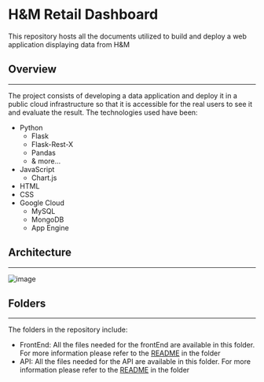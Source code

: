 # H&M Retail Dashboard
This repository hosts all the documents utilized to build and deploy a web application displaying data from H&M
## Overview
---
The project consists of developing a data application and deploy it in a public cloud infrastructure so that it is accessible for the real users to see it and evaluate the result. The technologies used have been: 
- Python
  - Flask
  - Flask-Rest-X
  - Pandas
  - & more...
- JavaScript
  - Chart.js
- HTML
- CSS
- Google Cloud
  - MySQL
  - MongoDB
  - App Engine

## Architecture
--- 
![image](https://user-images.githubusercontent.com/114749413/227238490-27e49328-45d5-444f-bb0f-e6bee16c1c3e.png)

## Folders
--- 
The folders in the repository include: 
- FrontEnd: All the files needed for the frontEnd are available in this folder. For more information please refer to the [README](./FrontEnd/README.md) in the folder
- API: All the files needed for the API are available in this folder. For more information please refer to the [README](./API/README.md) in the folder

